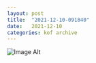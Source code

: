 ```yaml
---
layout:	post
title:	"2021-12-10-091840"
date:	2021-12-10
categories:	kof archive
---
```


![Image Alt](https://k0f.github.io/assets/2021-12-10-091840.jpg)
